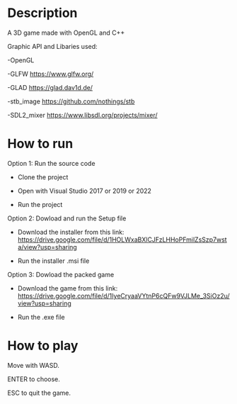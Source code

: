 # Description
A 3D game made with OpenGL and C++

Graphic API and Libaries used:

-OpenGL

-GLFW https://www.glfw.org/

-GLAD https://glad.dav1d.de/

-stb_image https://github.com/nothings/stb

-SDL2_mixer https://www.libsdl.org/projects/mixer/

# How to run
Option 1: Run the source code
- Clone the project

- Open with Visual Studio 2017 or 2019 or 2022

- Run the project

Option 2: Dowload and run the Setup file
- Download the installer from this link: https://drive.google.com/file/d/1HOLWxaBXlCJFzLHHoPFmilZsSzp7wsta/view?usp=sharing
  
- Run the installer .msi file

Option 3: Dowload the packed game
- Download the game from this link: https://drive.google.com/file/d/1IyeCryaaVYtnP6cQFw9VJLMe_3SiOz2u/view?usp=sharing

- Run the .exe file

# How to play
Move with WASD.

ENTER to choose.

ESC to quit the game.




